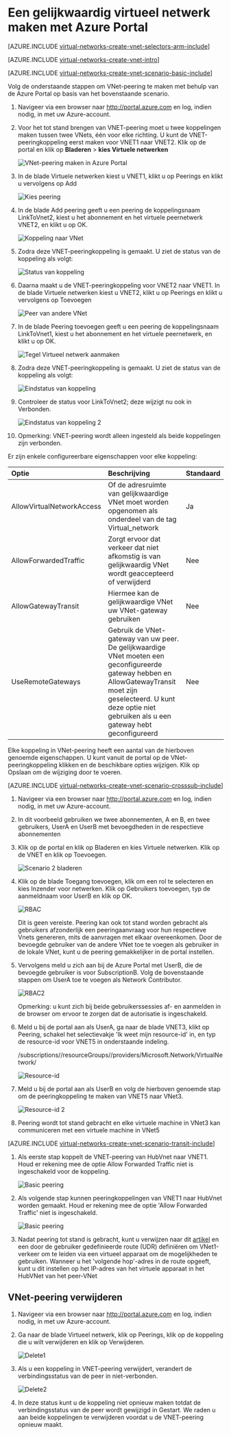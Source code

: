 <properties
   pageTitle="VNet-peering maken met behulp van de Azure Portal | Microsoft Azure"
   description="Informatie over het maken van een virtueel netwerk met Azure Portal in Resource Manager."
   services="virtual-network"
   documentationCenter=""
   authors="narayanannamalai"
   manager="jefco"
   editor=""
   tags="azure-resource-manager"/>

<tags
   ms.service="virtual-network"
   ms.devlang="na"
   ms.topic="hero-article"
   ms.tgt_pltfrm="na"
   ms.workload="infrastructure-services"
   ms.date="08/02/2016"
   ms.author="narayanannamalai"/>

# Een gelijkwaardig virtueel netwerk maken met Azure Portal

[AZURE.INCLUDE [virtual-networks-create-vnet-selectors-arm-include](../../includes/virtual-networks-create-vnetpeering-selectors-arm-include.md)]

[AZURE.INCLUDE [virtual-networks-create-vnet-intro](../../includes/virtual-networks-create-vnetpeering-intro-include.md)]

[AZURE.INCLUDE [virtual-networks-create-vnet-scenario-basic-include](../../includes/virtual-networks-create-vnetpeering-scenario-basic-include.md)]

Volg de onderstaande stappen om VNet-peering te maken met behulp van de Azure Portal op basis van het bovenstaande scenario.

1. Navigeer via een browser naar http://portal.azure.com en log, indien nodig, in met uw Azure-account.
2. Voor het tot stand brengen van VNET-peering moet u twee koppelingen maken tussen twee VNets, één voor elke richting. U kunt de VNET-peeringkoppeling eerst maken voor VNET1 naar VNET2. Klik op de portal en klik op **Bladeren** > **kies Virtuele netwerken** 

    ![VNet-peering maken in Azure Portal](./media/virtual-networks-create-vnetpeering-arm-portal/figure01.png)

3. In de blade Virtuele netwerken kiest u VNET1, klikt u op Peerings en klikt u vervolgens op Add

    ![Kies peering](./media/virtual-networks-create-vnetpeering-arm-portal/figure02.png)

4. In de blade Add peering geeft u een peering de koppelingsnaam LinkToVnet2, kiest u het abonnement en het virtuele peernetwerk VNET2, en klikt u op OK.

    ![Koppeling naar VNet](./media/virtual-networks-create-vnetpeering-arm-portal/figure03.png)

5. Zodra deze VNET-peeringkoppeling is gemaakt. U ziet de status van de koppeling als volgt:

    ![Status van koppeling](./media/virtual-networks-create-vnetpeering-arm-portal/figure04.png)

6. Daarna maakt u de VNET-peeringkoppeling voor VNET2 naar VNET1. In de blade Virtuele netwerken kiest u VNET2, klikt u op Peerings en klikt u vervolgens op Toevoegen 

    ![Peer van andere VNet](./media/virtual-networks-create-vnetpeering-arm-portal/figure05.png)

7. In de blade Peering toevoegen geeft u een peering de koppelingsnaam LinkToVnet1, kiest u het abonnement en het virtuele peernetwerk, en klikt u op OK.

    ![Tegel Virtueel netwerk aanmaken](./media/virtual-networks-create-vnetpeering-arm-portal/figure06.png)

8. Zodra deze VNET-peeringkoppeling is gemaakt. U ziet de status van de koppeling als volgt:

    ![Eindstatus van koppeling](./media/virtual-networks-create-vnetpeering-arm-portal/figure07.png)

9. Controleer de status voor LinkToVnet2; deze wijzigt nu ook in Verbonden.  

    ![Eindstatus van koppeling 2](./media/virtual-networks-create-vnetpeering-arm-portal/figure08.png)

10. Opmerking: VNET-peering wordt alleen ingesteld als beide koppelingen zijn verbonden. 

Er zijn enkele configureerbare eigenschappen voor elke koppeling:

|Optie|Beschrijving|Standaard|
|:-----|:----------|:------|
|AllowVirtualNetworkAccess|Of de adresruimte van gelijkwaardige VNet moet worden opgenomen als onderdeel van de tag Virtual_network|Ja|
|AllowForwardedTraffic|Zorgt ervoor dat verkeer dat niet afkomstig is van gelijkwaardig VNet wordt geaccepteerd of verwijderd|Nee|
|AllowGatewayTransit|Hiermee kan de gelijkwaardige VNet uw VNet-gateway gebruiken|Nee|
|UseRemoteGateways|Gebruik de VNet-gateway van uw peer. De gelijkwaardige VNet moeten een geconfigureerde gateway hebben en AllowGatewayTransit moet zijn geselecteerd. U kunt deze optie niet gebruiken als u een gateway hebt geconfigureerd|Nee|

Elke koppeling in VNet-peering heeft een aantal van de hierboven genoemde eigenschappen. U kunt vanuit de portal op de VNet-peeringkoppeling klikken en de beschikbare opties wijzigen. Klik op Opslaan om de wijziging door te voeren.

[AZURE.INCLUDE [virtual-networks-create-vnet-scenario-crosssub-include](../../includes/virtual-networks-create-vnetpeering-scenario-crosssub-include.md)]

1. Navigeer via een browser naar http://portal.azure.com en log, indien nodig, in met uw Azure-account.
2. In dit voorbeeld gebruiken we twee abonnementen, A en B, en twee gebruikers, UserA en UserB met bevoegdheden in de respectieve abonnementen
3. Klik op de portal en klik op Bladeren en kies Virtuele netwerken. Klik op de VNET en klik op Toevoegen.

    ![Scenario 2 bladeren](./media/virtual-networks-create-vnetpeering-arm-portal/figure09.png)

4. Klik op de blade Toegang toevoegen, klik om een rol te selecteren en kies Inzender voor netwerken. Klik op Gebruikers toevoegen, typ de aanmeldnaam voor UserB en klik op OK.

    ![RBAC](./media/virtual-networks-create-vnetpeering-arm-portal/figure10.png)

    Dit is geen vereiste. Peering kan ook tot stand worden gebracht als gebruikers afzonderlijk een peeringaanvraag voor hun respectieve Vnets genereren, mits de aanvragen met elkaar overeenkomen. Door de bevoegde gebruiker van de andere VNet toe te voegen als gebruiker in de lokale VNet, kunt u de peering gemakkelijker in de portal instellen. 

5. Vervolgens meld u zich aan bij de Azure Portal met UserB, die de bevoegde gebruiker is voor SubscriptionB. Volg de bovenstaande stappen om UserA toe te voegen als Network Contributor.

    ![RBAC2](./media/virtual-networks-create-vnetpeering-arm-portal/figure11.png)

    Opmerking: u kunt zich bij beide gebruikerssessies af- en aanmelden in de browser om ervoor te zorgen dat de autorisatie is ingeschakeld.

6. Meld u bij de portal aan als UserA, ga naar de blade VNET3, klikt op Peering, schakel het selectievakje 'Ik weet mijn resource-id' in, en typ de resource-id voor VNET5 in onderstaande indeling.

    /subscriptions/<Subscription- ID>/resourceGroups/<ResourceGroupName>/providers/Microsoft.Network/VirtualNetwork/<VNET name>

    ![Resource-id](./media/virtual-networks-create-vnetpeering-arm-portal/figure12.png)

7. Meld u bij de portal aan als UserB en volg de hierboven genoemde stap om de peeringkoppeling te maken van VNET5 naar VNet3. 

    ![Resource-id 2](./media/virtual-networks-create-vnetpeering-arm-portal/figure13.png)

8. Peering wordt tot stand gebracht en elke virtuele machine in VNet3 kan communiceren met een virtuele machine in VNet5

[AZURE.INCLUDE [virtual-networks-create-vnet-scenario-transit-include](../../includes/virtual-networks-create-vnetpeering-scenario-transit-include.md)]

1. Als eerste stap koppelt de VNET-peering van HubVnet naar VNET1. Houd er rekening mee de optie Allow Forwarded Traffic niet is ingeschakeld voor de koppeling.

    ![Basic peering](./media/virtual-networks-create-vnetpeering-arm-portal/figure14.png)

2. Als volgende stap kunnen peeringkoppelingen van VNET1 naar HubVnet worden gemaakt. Houd er rekening mee de optie 'Allow Forwarded Traffic' niet is ingeschakeld. 

    ![Basic peering](./media/virtual-networks-create-vnetpeering-arm-portal/figure15a.png)

3. Nadat peering tot stand is gebracht, kunt u verwijzen naar dit [artikel](virtual-network-create-udr-arm-ps.md) en een door de gebruiker gedefinieerde route (UDR) definiëren om VNet1-verkeer om te leiden via een virtueel apparaat om de mogelijkheden te gebruiken. Wanneer u het 'volgende hop'-adres in de route opgeeft, kunt u dit instellen op het IP-adres van het virtuele apparaat in het HubVNet van het peer-VNet

## VNet-peering verwijderen

1.  Navigeer via een browser naar http://portal.azure.com en log, indien nodig, in met uw Azure-account.
2.  Ga naar de blade Virtueel netwerk, klik op Peerings, klik op de koppeling die u wilt verwijderen en klik op Verwijderen. 

    ![Delete1](./media/virtual-networks-create-vnetpeering-arm-portal/figure15.png)

3. Als u een koppeling in VNET-peering verwijdert, verandert de verbindingsstatus van de peer in niet-verbonden.

    ![Delete2](./media/virtual-networks-create-vnetpeering-arm-portal/figure16.png)

4. In deze status kunt u de koppeling niet opnieuw maken totdat de verbindingsstatus van de peer wordt gewijzigd in Gestart. We raden u aan beide koppelingen te verwijderen voordat u de VNET-peering opnieuw maakt. 



<!--HONumber=ago16_HO4-->


